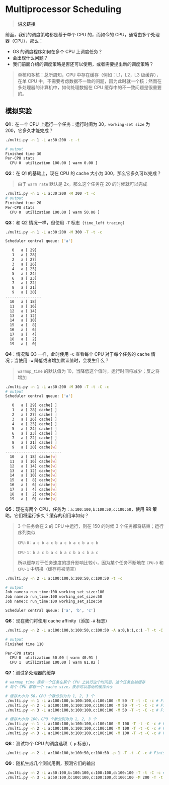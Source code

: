 # Multiprocessor Scheduling

> [讲义链接](https://pages.cs.wisc.edu/~remzi/OSTEP/cpu-sched-multi.pdf)

前面，我们的调度策略都是基于单个 CPU 的，而如今的 CPU，通常由多个处理器（CPU），那么：

- OS 的调度程序如何在多个 CPU 上调度任务？
- 会出现什么问题？
- 我们前面介绍的调度策略是否还可以使用，或者需要提出新的调度策略？

> 单核和多核：总所周知，CPU 中存在缓存（例如：L1，L2，L3 级缓存），在单 CPU 中，不需要考虑数据不一致的问题，因为此时就一个核；然而在多处理器的计算机中，如何处理数据在 CPU 缓存中的不一致问题是很重要的。



## 模拟实验

**Q1**：在一个 CPU 上运行一个任务：运行时间为 30，`working-set size` 为 200，它多久才能完成？

```bash
./multi.py -n 1 -L a:30:200 -c -t

# output
Finished time 30
Per-CPU stats
  CPU 0  utilization 100.00 [ warm 0.00 ]
```



**Q2**：在 Q1 的基础上，现在 CPU 的 cache 大小为 300，那么它多久可以完成？

> 由于 `warm rate` 默认是 2x，那么这个任务在 20 的时候就可以完成

```bash
./multi.py -n 1 -L a:30:200 -M 300 -t -c
# output
Finished time 20
Per-CPU stats
  CPU 0  utilization 100.00 [ warm 50.00 ]
```



**Q3**：和 Q2 情况一样，但使用 `-T` 标志（`time_left tracing`）

```bash
./multi.py -n 1 -L a:30:200 -M 300 -T -t -c

Scheduler central queue: ['a']

   0   a [ 29]      
   1   a [ 28]      
   2   a [ 27]      
   3   a [ 26]      
   4   a [ 25]      
   5   a [ 24]      
   6   a [ 23]      
   7   a [ 22]      
   8   a [ 21]      
   9   a [ 20]      
----------------
  10   a [ 18]      
  11   a [ 16]      
  12   a [ 14]      
  13   a [ 12]      
  14   a [ 10]      
  15   a [  8]      
  16   a [  6]      
  17   a [  4]      
  18   a [  2]      
  19   a [  0]
```



**Q4**：情况和 Q3 一样，此时使用 `-C` 查看每个 CPU 对于每个任务的 cache 情况；当使用 `-w` 降低或者增加默认值时，会发生什么？

> `warmup_time` 的默认值为 10，当降低这个值时，运行时间将减少；反之将增加

```bash
./multi.py -n 1 -L a:30:200 -M 300 -T -t -C -c
# output
Scheduler central queue: ['a']

   0   a [ 29] cache[ ]     
   1   a [ 28] cache[ ]     
   2   a [ 27] cache[ ]     
   3   a [ 26] cache[ ]     
   4   a [ 25] cache[ ]     
   5   a [ 24] cache[ ]     
   6   a [ 23] cache[ ]     
   7   a [ 22] cache[ ]     
   8   a [ 21] cache[ ]     
   9   a [ 20] cache[w]     
-------------------------
  10   a [ 18] cache[w]     
  11   a [ 16] cache[w]     
  12   a [ 14] cache[w]     
  13   a [ 12] cache[w]     
  14   a [ 10] cache[w]     
  15   a [  8] cache[w]     
  16   a [  6] cache[w]     
  17   a [  4] cache[w]     
  18   a [  2] cache[w]     
  19   a [  0] cache[w]
```



**Q5**：现在有两个 CPU，任务为：`a:100:100,b:100:50,c:100:50`，使用 RR 策略，它们将运行多久？缓存的利用率如何？

> 3 个任务会在 2 的 CPU 中运行，则在 150 的时候 3 个任务都将结束；运行序列类似
>
> `CPU-0：a c b a c b a c b a c b a c b `
>
> `CPU-1：b a c b a c b a c b a c b a c `
>
> 所以缓存对于任务速度的提升影响比较小，因为某个任务不断地在 `CPU-0` 和 `CPU-1` 中切换（缓存将被清空）

```bash
./multi.py -n 2 -L a:100:100,b:100:50,c:100:50 -t -c

# output
Job name:a run_time:100 working_set_size:100
Job name:b run_time:100 working_set_size:50
Job name:c run_time:100 working_set_size:50

Scheduler central queue: ['a', 'b', 'c']
```



**Q6**：现在我们将使用 cache affinity（添加 `-A` 标志）

```bash
./multi.py -n 2 -L a:100:100,b:100:50,c:100:50 -A a:0,b:1,c:1 -T -t -C -c

# output
Finished time 110

Per-CPU stats
  CPU 0  utilization 50.00 [ warm 40.91 ]
  CPU 1  utilization 100.00 [ warm 81.82 ]
```



**Q7**：测试多处理器的缓存

```bash
# warmup_time 表示一个任务在某个 CPU 上执行这个时间后，这个任务会被缓存
# 每个 CPU 都有一个 cache size，表示可以容纳的缓存大小

# 缓存大小为 50，CPU 个数分别为为 1, 2, 3 个
./multi.py -n 1 -L a:100:100,b:100:100,c:100:100 -M 50 -T -t -C -c # Finished time 300
./multi.py -n 2 -L a:100:100,b:100:100,c:100:100 -M 50 -T -t -C -c # Finished time 150
./multi.py -n 3 -L a:100:100,b:100:100,c:100:100 -M 50 -T -t -C -c # Finished time 100

# 缓存大小为 100，CPU 个数分别为为 1, 2, 3 个
./multi.py -n 1 -L a:100:100,b:100:100,c:100:100 -M 100 -T -t -C -c # Finished time 300
./multi.py -n 2 -L a:100:100,b:100:100,c:100:100 -M 100 -T -t -C -c # Finished time 150
./multi.py -n 3 -L a:100:100,b:100:100,c:100:100 -M 100 -T -t -C -c # Finished time 55
```



**Q8**：测试每个 CPU 的调度选项（`-p` 标志），

```bash
./multi.py -n 2 -L a:100:100,b:100:50,c:100:50 -p 1 -T -t -C -c # Finished time 100
```



**Q9**：随机生成几个测试用例，预测它们的输出

```bash
./multi.py -n 2 -L a:50:100,b:100:100,c:100:100,d:100:100 -T -t -C -c # Finished time 180
./multi.py -n 3 -L a:50:100,b:100:100,c:100:100,d:100:100 -M 200 -T -t -C -c
```

